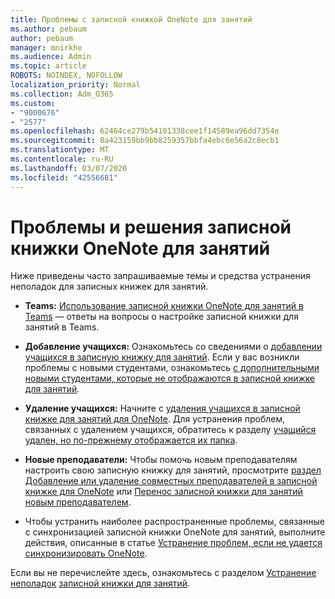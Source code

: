 ```yaml
---
title: Проблемы с записной книжкой OneNote для занятий
ms.author: pebaum
author: pebaum
manager: mnirkhe
ms.audience: Admin
ms.topic: article
ROBOTS: NOINDEX, NOFOLLOW
localization_priority: Normal
ms.collection: Adm_O365
ms.custom:
- "9000676"
- "2577"
ms.openlocfilehash: 62464ce279b54101338cee1f14589ea96dd7354e
ms.sourcegitcommit: 8a423159bb9bb8259357bbfa4ebc6e56a2c8ecb1
ms.translationtype: MT
ms.contentlocale: ru-RU
ms.lasthandoff: 03/07/2020
ms.locfileid: "42556681"
---
```

# <a name="onenote-class-notebook-issues-and-resolutions"></a>Проблемы и решения записной книжки OneNote для занятий

Ниже приведены часто запрашиваемые темы и средства устранения неполадок для записных книжек для занятий.

- **Teams:** [Использование записной книжки OneNote для занятий в Teams](https://support.office.com/article/bd77f11f-27cd-4d41-bfbd-2b11799f1440) — ответы на вопросы о настройке записной книжки для занятий в Teams.

- **Добавление учащихся:** Ознакомьтесь со сведениями о [добавлении учащихся в записную книжку для занятий](https://support.office.com/article/149882af-506a-4689-9fee-39309b97aae8). Если у вас возникли проблемы с новыми студентами, ознакомьтесь [с дополнительными новыми студентами, которые не отображаются в записной книжке для занятий](https://support.office.com/article/4da02c45-b435-4af1-921b-51b8ee40e1c9).

- **Удаление учащихся:** Начните с [удаления учащихся в записной книжке для занятий для OneNote](https://support.office.com/article/86dcf019-408f-4de8-8055-eb61f1578c3c). Для устранения проблем, связанных с удалением учащихся, обратитесь к разделу [учащийся удален, но по-прежнему отображается их папка](https://support.office.com/article/0ed81eaa-c14a-436f-bb6f-ce95f130cc71).

- **Новые преподаватели:** Чтобы помочь новым преподавателям настроить свою записную книжку для занятий, просмотрите [раздел Добавление или удаление совместных преподавателей в записной книжке для OneNote](https://support.office.com/article/fdcb870b-49a7-4a14-9ea6-d817f88026f8) или [Перенос записной книжки для занятий новым преподавателем](https://support.office.com/article/84ef5d4a-0eec-4d5b-bc22-1317bc3b9027).

- Чтобы устранить наиболее распространенные проблемы, связанные с синхронизацией записной книжки OneNote для занятий, выполните действия, описанные в статье [Устранение проблем, если не удается синхронизировать OneNote](https://support.office.com/article/Fix-issues-when-you-can-t-sync-OneNote-299495ef-66d1-448f-90c1-b785a6968d45).

Если вы не перечислейте здесь, ознакомьтесь с разделом [Устранение неполадок](https://support.office.com/article/class-notebook-ee70aff9-52e8-449f-be6a-7cbc1d65eaea#ID0EAABAAA=Manage&ID0EABAAA=Troubleshoot) [записной книжки для занятий](https://support.office.com/article/class-notebook-ee70aff9-52e8-449f-be6a-7cbc1d65eaea). 


